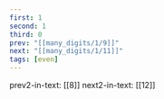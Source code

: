 ```yaml
---
first: 1
second: 1
third: 0
prev: "[[many_digits/1/9]]"
next: "[[many_digits/1/11]]"
tags: [even]
---
```

prev2-in-text: [[8]]
next2-in-text: [[12]]
